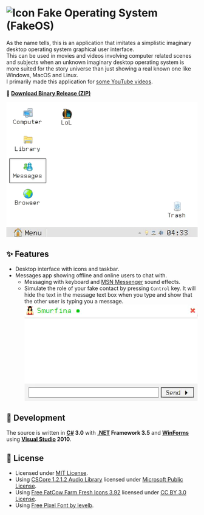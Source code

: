 # ![Icon](./FakeOS/icon.ico?raw=true) Fake Operating System (FakeOS)

As the name tells, this is an application that imitates a simplistic imaginary desktop operating system graphical user interface.<br/>
This can be used in movies and videos involving computer related scenes and subjects when an unknown imaginary desktop operating system is more suited for the story universe than just showing a real known one like Windows, MacOS and Linux.<br/>
I primarily made this application for [some YouTube videos](https://youtu.be/7n4RD1B7hOE?t=285).

**:floppy_disk: [Download Binary Release (ZIP)](./FakeOS/bin/Release/FakeOS.zip?raw=true)**

![Screenshot](./screenshot.gif?raw=true)

## :sparkles: Features
- Desktop interface with icons and taskbar.
- Messages app showing offline and online users to chat with.
  - Messaging with keyboard and [MSN Messenger](https://en.wikipedia.org/wiki/Windows_Live_Messenger) sound effects.
  - Simulate the role of your fake contact by pressing `Control` key. It will hide the text in the message text box when you type and show that the other user is typing you a message. ![Screenshot](./screenshot2.gif?raw=true)

## :rocket: Development
The source is written in **[C#](https://github.com/dotnet/csharplang) 3.0** with **[.NET](https://github.com/dotnet) Framework 3.5** and **[WinForms](https://github.com/dotnet/winforms)** using **[Visual Studio](https://visualstudio.microsoft.com) 2010**.

## :page_facing_up: License
- Licensed under [MIT License](./LICENSE?raw=true).
- Using [CSCore 1.2.1.2 Audio Library](https://github.com/filoe/cscore) licensed under [Microsoft Public License](https://github.com/filoe/cscore/blob/master/license.md).
- Using [Free FatCow Farm Fresh Icons 3.92](http://www.fatcow.com/free-icons) licensed under [CC BY 3.0 License](https://creativecommons.org/licenses/by/3.0/us).
- Using [Free Pixel Font by levelb](https://www.dafont.com/free-pixel.font).